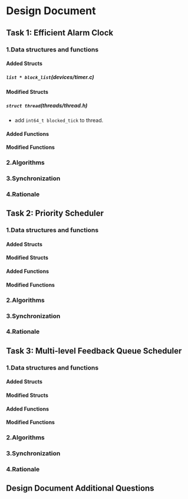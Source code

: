 # Design Document

## Task 1: Efficient Alarm Clock

### 1.Data structures and functions

#### Added Structs
##### `list * block_list`(devices/timer.c)


#### Modified Structs

##### `struct thread`(threads/thread.h)
- add `int64_t blocked_tick` to thread.


#### Added Functions
#### Modified Functions




### 2.Algorithms

### 3.Synchronization

### 4.Rationale

## Task 2: Priority Scheduler

### 1.Data structures and functions
#### Added Structs

#### Modified Structs

#### Added Functions
#### Modified Functions


### 2.Algorithms

### 3.Synchronization

### 4.Rationale

## Task 3: Multi-level Feedback Queue Scheduler

### 1.Data structures and functions
#### Added Structs

#### Modified Structs

#### Added Functions
#### Modified Functions

### 2.Algorithms

### 3.Synchronization

### 4.Rationale

## Design Document Additional Questions
